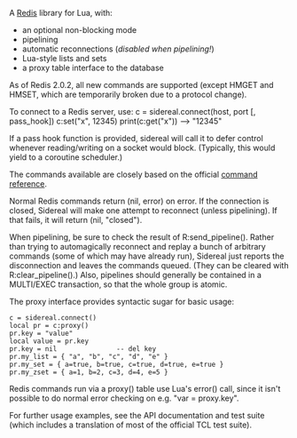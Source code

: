 A [Redis][] library for Lua, with:

 * an optional non-blocking mode
 * pipelining
 * automatic reconnections (*disabled when pipelining!*)
 * Lua-style lists and sets
 * a proxy table interface to the database

As of Redis 2.0.2, all new commands are supported (except HMGET and HMSET,
which are temporarily broken due to a protocol change).

To connect to a Redis server, use:
    c = sidereal.connect(host, port [, pass_hook])
    c:set("x", 12345)
    print(c:get("x"))         --> "12345"

If a pass hook function is provided, sidereal will call it to defer
control whenever reading/writing on a socket would block. (Typically,
this would yield to a coroutine scheduler.)

The commands available are closely based on the official [command reference][].

Normal Redis commands return (nil, error) on error. If the connection is
closed, Sidereal will make one attempt to reconnect (unless pipelining).
If that fails, it will return (nil, "closed").

When pipelining, be sure to check the result of R:send_pipeline(). Rather
than trying to automagically reconnect and replay a bunch of arbitrary
commands (some of which may have already run), Sidereal just reports the
disconnection and leaves the commands queued. (They can be cleared with
R:clear_pipeline().) Also, pipelines should generally be contained
in a MULTI/EXEC transaction, so that the whole group is atomic.

The proxy interface provides syntactic sugar for basic usage:

    c = sidereal.connect()
    local pr = c:proxy()
    pr.key = "value"
    local value = pr.key
    pr.key = nil               -- del key
    pr.my_list = { "a", "b", "c", "d", "e" }
    pr.my_set = { a=true, b=true, c=true, d=true, e=true }
    pr.my_zset = { a=1, b=2, c=3, d=4, e=5 }

Redis commands run via a proxy() table use Lua's error() call, since it
isn't possible to do normal error checking on e.g. "var = proxy.key".

For further usage examples, see the API documentation and test suite
(which includes a translation of most of the official TCL test suite).

[redis]: http://code.google.com/p/redis/
[command reference]: http://code.google.com/p/redis/wiki/CommandReference
